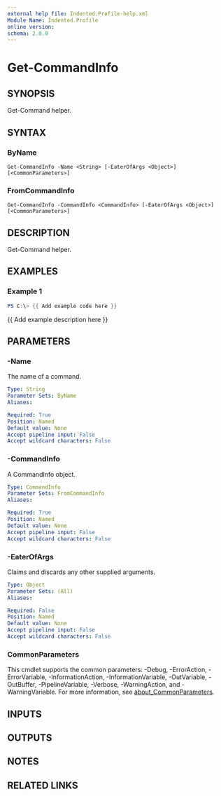 ```yaml
---
external help file: Indented.Profile-help.xml
Module Name: Indented.Profile
online version:
schema: 2.0.0
---
```


# Get-CommandInfo

## SYNOPSIS
Get-Command helper.

## SYNTAX

### ByName
```
Get-CommandInfo -Name <String> [-EaterOfArgs <Object>] [<CommonParameters>]
```

### FromCommandInfo
```
Get-CommandInfo -CommandInfo <CommandInfo> [-EaterOfArgs <Object>] [<CommonParameters>]
```

## DESCRIPTION
Get-Command helper.

## EXAMPLES

### Example 1
```powershell
PS C:\> {{ Add example code here }}
```

{{ Add example description here }}

## PARAMETERS

### -Name
The name of a command.

```yaml
Type: String
Parameter Sets: ByName
Aliases:

Required: True
Position: Named
Default value: None
Accept pipeline input: False
Accept wildcard characters: False
```

### -CommandInfo
A CommandInfo object.

```yaml
Type: CommandInfo
Parameter Sets: FromCommandInfo
Aliases:

Required: True
Position: Named
Default value: None
Accept pipeline input: False
Accept wildcard characters: False
```

### -EaterOfArgs
Claims and discards any other supplied arguments.

```yaml
Type: Object
Parameter Sets: (All)
Aliases:

Required: False
Position: Named
Default value: None
Accept pipeline input: False
Accept wildcard characters: False
```

### CommonParameters
This cmdlet supports the common parameters: -Debug, -ErrorAction, -ErrorVariable, -InformationAction, -InformationVariable, -OutVariable, -OutBuffer, -PipelineVariable, -Verbose, -WarningAction, and -WarningVariable. For more information, see [about_CommonParameters](http://go.microsoft.com/fwlink/?LinkID=113216).

## INPUTS

## OUTPUTS

## NOTES

## RELATED LINKS
